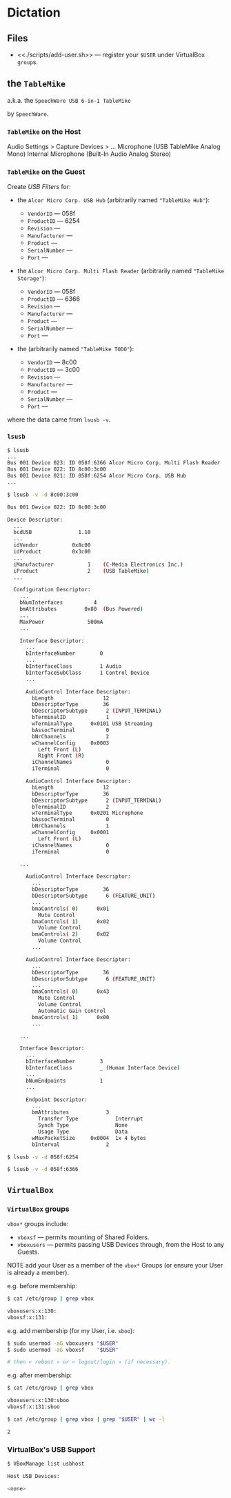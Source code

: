# Dictation


## Files


* <<./scripts/add-user.sh>> — register your `$USER` under VirtualBox `group`s.


## the `TableMike`

a.k.a. the `SpeechWare USB 6-in-1 TableMike`

by `SpeechWare`.

### `TableMike` on the Host

Audio Settings > Capture Devices > ...
Microphone (USB TableMike Analog Mono)
Internal Microphone (Built-In Audio Analog Stereo)

### `TableMike` on the Guest

Create *USB Filters* for:

* the `Alcor Micro Corp. USB Hub` (arbitrarily named `"TableMike Hub"`):

    * `VendorID`     — 058f
    * `ProductID`    — 6254
    * `Revision`     —
    * `Manufacturer` —
    * `Product`      —
    * `SerialNumber` —
    * `Port`         — 

* the `Alcor Micro Corp. Multi Flash Reader` (arbitrarily named `"TableMike Storage"`):

    * `VendorID`     — 058f
    * `ProductID`    — 6366
    * `Revision`     —
    * `Manufacturer` —
    * `Product`      —
    * `SerialNumber` —
    * `Port`         — 

* the (arbitrarily named `"TableMike TODO"`):

    * `VendorID`     — 8c00
    * `ProductID`    — 3c00
    * `Revision`     —
    * `Manufacturer` —
    * `Product`      —
    * `SerialNumber` —
    * `Port`         — 

where the data came from `lsusb -v`.




### `lsusb`

```sh
$ lsusb
...
Bus 001 Device 023: ID 058f:6366 Alcor Micro Corp. Multi Flash Reader
Bus 001 Device 022: ID 8c00:3c00  
Bus 001 Device 021: ID 058f:6254 Alcor Micro Corp. USB Hub
...
```

```sh
$ lsusb -v -d 8c00:3c00

Bus 001 Device 022: ID 8c00:3c00

Device Descriptor:
  ...
  bcdUSB               1.10
  ...
  idVendor           0x8c00 
  idProduct          0x3c00 
  ...
  iManufacturer           1    (C-Media Electronics Inc.)
  iProduct                2    (USB TableMike)
  ...

  Configuration Descriptor:
    ...
    bNumInterfaces          4
    bmAttributes         0x80  (Bus Powered)
    ...
    MaxPower              500mA
    ...

    Interface Descriptor:
      ...
      bInterfaceNumber        0
      ...
      bInterfaceClass         1 Audio
      bInterfaceSubClass      1 Control Device
      ...

      AudioControl Interface Descriptor:
        bLength                12
        bDescriptorType        36
        bDescriptorSubtype      2 (INPUT_TERMINAL)
        bTerminalID             1
        wTerminalType      0x0101 USB Streaming
        bAssocTerminal          0
        bNrChannels             2
        wChannelConfig     0x0003
          Left Front (L)
          Right Front (R)
        iChannelNames           0 
        iTerminal               0 

      AudioControl Interface Descriptor:
        bLength                12
        bDescriptorType        36
        bDescriptorSubtype      2 (INPUT_TERMINAL)
        bTerminalID             2
        wTerminalType      0x0201 Microphone
        bAssocTerminal          0
        bNrChannels             1
        wChannelConfig     0x0001
          Left Front (L)
        iChannelNames           0 
        iTerminal               0 

    ...

      AudioControl Interface Descriptor:
        ...
        bDescriptorType        36
        bDescriptorSubtype      6 (FEATURE_UNIT)
        ...
        bmaControls( 0)      0x01
          Mute Control
        bmaControls( 1)      0x02
          Volume Control
        bmaControls( 2)      0x02
          Volume Control
        ...

      AudioControl Interface Descriptor:
        ...
        bDescriptorType        36
        bDescriptorSubtype      6 (FEATURE_UNIT)
        ...
        bmaControls( 0)      0x43
          Mute Control
          Volume Control
          Automatic Gain Control
        bmaControls( 1)      0x00
        ...

    ...

    Interface Descriptor:
      ...
      bInterfaceNumber        3
      bInterfaceClass         _ (Human Interface Device)
      ...
      bNumEndpoints           1
      ...

      Endpoint Descriptor:
        ...
        bmAttributes            3
          Transfer Type            Interrupt
          Synch Type               None
          Usage Type               Data
        wMaxPacketSize     0x0004  1x 4 bytes
        bInterval               2
```



```sh
$ lsusb -v -d 058f:6254

```

```sh
$ lsusb -v -d 058f:6366

```

## `VirtualBox`

### `VirtualBox` groups

`vbox*` groups include:

* `vboxsf` — permits mounting of Shared Folders.
* `vboxusers` — permits passing USB Devices through, from the Host to any Guests.

NOTE add your User as a member of the `vbox*` Groups (or ensure your User is already a member).

e.g. before membership:

```sh
$ cat /etc/group | grep vbox

vboxusers:x:130:
vboxsf:x:131:
```

e.g. add membership (for my User, i.e. `sboo`):

```sh
$ sudo usermod -aG vboxusers "$USER"
$ sudo usermod -aG vboxsf    "$USER"

# then « reboot » or « logout/login » (if necessary).
```

e.g. after membership:

```sh
$ cat /etc/group | grep vbox

vboxusers:x:130:sboo
vboxsf:x:131:sboo

$ cat /etc/group | grep vbox | grep "$USER" | wc -l

2
```

### VirtualBox's USB Support


```sh
$ VBoxManage list usbhost

Host USB Devices:

<none>
```




### 














## 




## 




## 